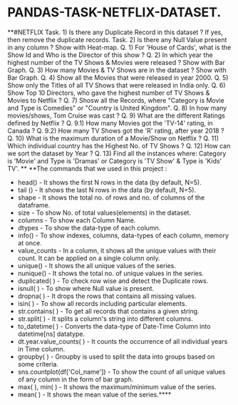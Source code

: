 # PANDAS-TASK-NETFLIX-DATASET.
**#NETFLIX
Task. 1) Is there any Duplicate Record in this dataset ? If yes, then remove the duplicate records. Task. 2) Is there any Null Value present in any column ? Show with Heat-map. 
Q. 1) For 'House of Cards', what is the Show Id and Who is the Director of this show ?
Q. 2) In which year the highest number of the TV Shows & Movies were released ? Show with Bar Graph. 
Q. 3) How many Movies & TV Shows are in the dataset ? Show with Bar Graph. 
Q. 4) Show all the Movies that were released in year 2000. 
Q. 5) Show only the Titles of all TV Shows that were released in India only. 
Q. 6) Show Top 10 Directors, who gave the highest number of TV Shows & Movies to Netflix ? 
Q. 7) Shosw all the Records, where "Category is Movie and Type is Comedies" or "Country is United Kingdom". 
Q. 8) In how many movies/shows, Tom Cruise was cast ? 
Q. 9) What are the different Ratings defined by Netflix ? 
Q. 9.1) How many Movies got the 'TV-14' rating, in Canada ? 
Q. 9.2) How many TV Shows got the 'R' rating, after year 2018 ? 
Q. 10) What is the maximum duration of a Movie/Show on Netflix ? 
Q. 11) Which individual country has the Highest No. of TV Shows ? 
Q. 12) How can we sort the dataset by Year ? 
Q. 13) Find all the instances where: Category is 'Movie' and Type is 'Dramas' or Category is 'TV Show' & Type is 'Kids' TV'.
**
**The commands that we used in this project :

* head() - It shows the first N rows in the data (by default, N=5).
* tail () - It shows the last N rows in the data (by default, N=5).
* shape - It shows the total no. of rows and no. of columns of the dataframe.
* size - To show No. of total values(elements) in the dataset.
* columns - To show each Column Name.
* dtypes - To show the data-type of each column.
* info() - To show indexes, columns, data-types of each column, memory at once.
* value_counts - In a column, it shows all the unique values with their count. It can be applied on a single column only.
* unique() - It shows the all unique values of the series.
* nunique() - It shows the total no. of unique values in the series.
* duplicated( ) - To check row wise and detect the Duplicate rows.
* isnull( ) - To show where Null value is present.
* dropna( ) - It drops the rows that contains all missing values.
* isin( ) - To show all records including particular elements.
* str.contains( ) - To get all records that contains a given string.
* str.split( ) - It splits a column's string into different columns.
* to_datetime( ) - Converts the data-type of Date-Time Column into datetime[ns] datatype.
* dt.year.value_counts( ) - It counts the occurrence of all individual years in Time column.
* groupby( ) - Groupby is used to split the data into groups based on some criteria.
* sns.countplot(df['Col_name']) - To show the count of all unique values of any column in the form of bar graph.
* max( ), min( ) - It shows the maximum/minimum value of the series.
* mean( ) - It shows the mean value of the series.****
